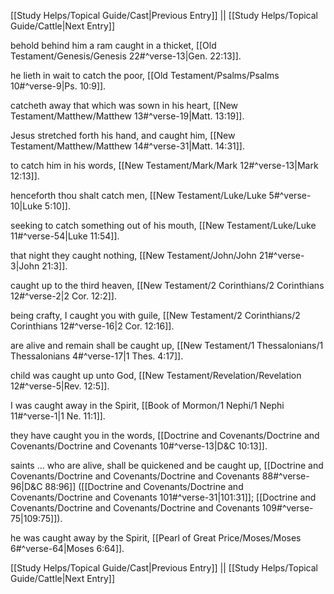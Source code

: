 [[Study Helps/Topical Guide/Cast|Previous Entry]]  ||  [[Study Helps/Topical Guide/Cattle|Next Entry]]

 behold behind him a ram caught in a thicket, [[Old Testament/Genesis/Genesis 22#^verse-13|Gen. 22:13]].

 he lieth in wait to catch the poor, [[Old Testament/Psalms/Psalms 10#^verse-9|Ps. 10:9]].

 catcheth away that which was sown in his heart, [[New Testament/Matthew/Matthew 13#^verse-19|Matt. 13:19]].

 Jesus stretched forth his hand, and caught him, [[New Testament/Matthew/Matthew 14#^verse-31|Matt. 14:31]].

 to catch him in his words, [[New Testament/Mark/Mark 12#^verse-13|Mark 12:13]].

 henceforth thou shalt catch men, [[New Testament/Luke/Luke 5#^verse-10|Luke 5:10]].

 seeking to catch something out of his mouth, [[New Testament/Luke/Luke 11#^verse-54|Luke 11:54]].

 that night they caught nothing, [[New Testament/John/John 21#^verse-3|John 21:3]].

 caught up to the third heaven, [[New Testament/2 Corinthians/2 Corinthians 12#^verse-2|2 Cor. 12:2]].

 being crafty, I caught you with guile, [[New Testament/2 Corinthians/2 Corinthians 12#^verse-16|2 Cor. 12:16]].

 are alive and remain shall be caught up, [[New Testament/1 Thessalonians/1 Thessalonians 4#^verse-17|1 Thes. 4:17]].

 child was caught up unto God, [[New Testament/Revelation/Revelation 12#^verse-5|Rev. 12:5]].

 I was caught away in the Spirit, [[Book of Mormon/1 Nephi/1 Nephi 11#^verse-1|1 Ne. 11:1]].

 they have caught you in the words, [[Doctrine and Covenants/Doctrine and Covenants/Doctrine and Covenants 10#^verse-13|D&C 10:13]].

 saints ... who are alive, shall be quickened and be caught up, [[Doctrine and Covenants/Doctrine and Covenants/Doctrine and Covenants 88#^verse-96|D&C 88:96]] ([[Doctrine and Covenants/Doctrine and Covenants/Doctrine and Covenants 101#^verse-31|101:31]]; [[Doctrine and Covenants/Doctrine and Covenants/Doctrine and Covenants 109#^verse-75|109:75]]).

 he was caught away by the Spirit, [[Pearl of Great Price/Moses/Moses 6#^verse-64|Moses 6:64]].

[[Study Helps/Topical Guide/Cast|Previous Entry]]  ||  [[Study Helps/Topical Guide/Cattle|Next Entry]]